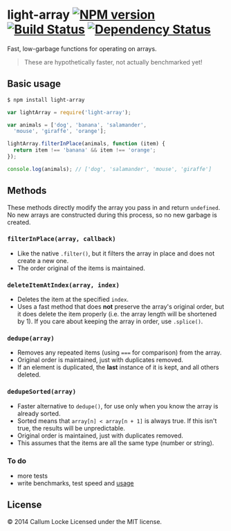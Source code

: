 # light-array [![NPM version][npm-image]][npm-url] [![Build Status][travis-image]][travis-url] [![Dependency Status][depstat-image]][depstat-url]

Fast, low-garbage functions for operating on arrays.

> These are hypothetically faster, not actually benchmarked yet!


## Basic usage

```sh
$ npm install light-array
```

```js
var lightArray = require('light-array');

var animals = ['dog', 'banana', 'salamander',
  'mouse', 'giraffe', 'orange'];

lightArray.filterInPlace(animals, function (item) {
  return item !== 'banana' && item !== 'orange';
});

console.log(animals); // ['dog', 'salamander', 'mouse', 'giraffe']
```


## Methods

These methods directly modify the array you pass in and return `undefined`. No new arrays are constructed during this process, so no new garbage is created.


### `filterInPlace(array, callback)`

- Like the native `.filter()`, but it filters the array in place and does not create a new one.
- The order original of the items is maintained.

### `deleteItemAtIndex(array, index)`

- Deletes the item at the specified `index`.
- Uses a fast method that does **not** preserve the array's original order, but it does delete the item properly (i.e. the array length will be shortened by 1). If you care about keeping the array in order, use `.splice()`.

### `dedupe(array)`

- Removes any repeated items (using `===` for comparison) from the array.
- Original order is maintained, just with duplicates removed.
- If an element is duplicated, the **last** instance of it is kept, and all others deleted.


### `dedupeSorted(array)`

- Faster alternative to `dedupe()`, for use only when you know the array is already sorted.
- Sorted means that `array[n] < array[n + 1]` is always true. If this isn't true, the results will be unpredictable.
- Original order is maintained, just with duplicates removed.
- This assumes that the items are all the same type (number or string).


### To do

- more tests
- write benchmarks, test speed and [usage](https://github.com/arunoda/node-usage)


## License

© 2014 Callum Locke
Licensed under the MIT license.


[npm-url]: https://npmjs.org/package/light-array
[npm-image]: https://img.shields.io/npm/v/light-array.svg?style=flat-square

[travis-url]: http://travis-ci.org/callumlocke/light-array
[travis-image]: https://img.shields.io/travis/callumlocke/light-array.svg?style=flat-square

[depstat-url]: https://david-dm.org/callumlocke/light-array
[depstat-image]: https://img.shields.io/david/callumlocke/light-array.svg?style=flat-square
